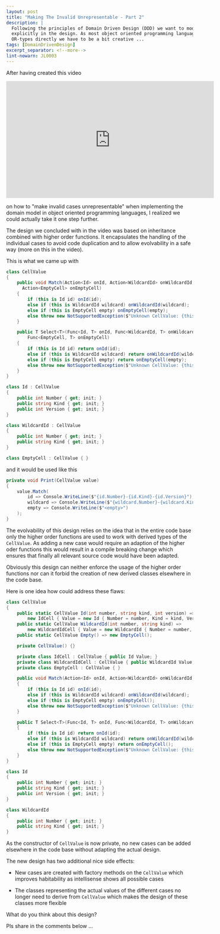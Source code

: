 ```yaml
---
layout: post
title: "Making The Invalid Unrepresentable - Part 2"
description: |
  Following the principles of Domain Driven Design (DDD) we want to model all business rules
  explicitly in the design. As most object oriented programming languages do not support
  OR-types directly we have to be a bit creative ...
tags: [DomainDrivenDesign]
excerpt_separator: <!--more-->
lint-nowarn: JL0003
---
```


After having created this video

<iframe width="560" height="315" src="https://www.youtube.com/embed/IoUsyEyWW0k" 
  title="Making The Invalid Unrepresentable | Domain Driven Design" frameborder="0" 
  allow="accelerometer; autoplay; clipboard-write; encrypted-media; gyroscope; picture-in-picture" allowfullscreen>
</iframe>

on how to "make invalid cases unrepresentable" when implementing the domain model in 
object oriented programming languages, I realized we could actually take it one step further.

<!--more-->

The design we concluded with in the video was based on inheritance combined 
with higher order functions. It encapsulates the handling of the individual cases
to avoid code duplication and to allow evolvability in a safe way
(more on this in the video).

This is what we came up with

```cs
class CellValue
{
    public void Match(Action<Id> onId, Action<WildcardId> onWildcardId, 
      Action<EmptyCell> onEmptyCell)
    {
        if (this is Id id) onId(id);
        else if (this is WildcardId wildcard) onWildcardId(wildcard);
        else if (this is EmptyCell empty) onEmptyCell(empty);
        else throw new NotSupportedException($"Unknown CellValue: {this.GetType()}");
    }

    public T Select<T>(Func<Id, T> onId, Func<WildcardId, T> onWildcardId, 
        Func<EmptyCell, T> onEmptyCell)
    {
        if (this is Id id) return onId(id);
        else if (this is WildcardId wildcard) return onWildcardId(wildcard);
        else if (this is EmptyCell empty) return onEmptyCell(empty);
        else throw new NotSupportedException($"Unknown CellValue: {this.GetType()}");
    }
}

class Id : CellValue
{
    public int Number { get; init; }
    public string Kind { get; init; }
    public int Version { get; init; }
}

class WildcardId : CellValue
{
    public int Number { get; init; }
    public string Kind { get; init; }
}

class EmptyCell : CellValue { }
```

and it would be used like this

```cs
private void Print(CellValue value)
{
    value.Match(
        id => Console.WriteLine($"{id.Number}-{id.Kind}-{id.Version}"),
        wildcard => Console.WriteLine($"{wildcard.Number}-{wildcard.Kind}-*"),
        empty => Console.WriteLine($"<empty>")
    );
}
```

The evolvability of this design relies on the idea that in the entire code 
base only the higher order functions are used to work with derived types of
the ```CellValue```. As adding a new case would require an adaption of the 
higher oder functions this would result in a compile breaking change which
ensures that finally all relevant source code would have been adapted. 

Obviously this design can neither enforce the usage of the higher order functions
nor can it forbid the creation of new derived classes elsewhere in the code base.

Here is one idea how could address these flaws:

```cs
class CellValue
{
    public static CellValue Id(int number, string kind, int version) => 
        new IdCell { Value = new Id { Number = number, Kind = kind, Version = version } };
    public static CellValue WildcardId(int number, string kind) => 
        new WildcardIdCell { Value = new WildcardId { Number = number, Kind = kind } };
    public static CellValue Empty() => new EmptyCell();

    private CellValue() {}

    private class IdCell : CellValue { public Id Value; }
    private class WildcardIdCell : CellValue { public WildcardId Value; }
    private class EmptyCell : CellValue { }

    public void Match(Action<Id> onId, Action<WildcardId> onWildcardId, Action onEmptyCell)
    {
        if (this is Id id) onId(id);
        else if (this is WildcardId wildcard) onWildcardId(wildcard);
        else if (this is EmptyCell empty) onEmptyCell();
        else throw new NotSupportedException($"Unknown CellValue: {this.GetType()}");
    }

    public T Select<T>(Func<Id, T> onId, Func<WildcardId, T> onWildcardId, Func<T> onEmptyCell)
    {
        if (this is Id id) return onId(id);
        else if (this is WildcardId wildcard) return onWildcardId(wildcard);
        else if (this is EmptyCell empty) return onEmptyCell();
        else throw new NotSupportedException($"Unknown CellValue: {this.GetType()}");
    }
}

class Id
{
    public int Number { get; init; }
    public string Kind { get; init; }
    public int Version { get; init; }
}

class WildcardId
{
    public int Number { get; init; }
    public string Kind { get; init; }
}
```

As the constructor of ```CellValue``` is now private, no new cases can be added elsewhere
in the code base without adapting the actual design.

The new design has two additional nice side effects:

- New cases are created with factory methods on the ```CellValue``` which improves habitability 
  as intellisense shows all possible cases 

- The classes representing the actual values of the different cases no longer need to derive
  from ```CellValue``` which makes the design of these classes more flexible 


What do you think about this design?

Pls share in the comments below ...
